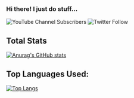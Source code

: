 ### Hi there! I just do stuff...
![YouTube Channel Subscribers](https://img.shields.io/youtube/channel/subscribers/UCO6KclLxz86Ba-7Z7PwH7zQ?color=%23ff1100&label=YouTube%20Subs&logo=YouTube&style=for-the-badge)
![Twitter Follow](https://img.shields.io/twitter/follow/AbeTGTOfficial?color=%2300a6ff&label=Twitter&logo=Twitter&logoColor=%23ffffff&style=for-the-badge)
## Total Stats
[![Anurag's GitHub stats](https://github-readme-stats.vercel.app/api?username=AbeTGT)](https://github.com/anuraghazra/github-readme-stats)
## Top Languages Used:
[![Top Langs](https://github-readme-stats.vercel.app/api/top-langs/?username=AbeTGT&layout=compact)](https://github.com/anuraghazra/github-readme-stats)

<!--
**AbeTGT/AbeTGT** is a ✨ _special_ ✨ repository because its `README.md` (this file) appears on your GitHub profile.

Here are some ideas to get you started:

- 🔭 I’m currently working on ...
- 🌱 I’m currently learning ...
- 👯 I’m looking to collaborate on ...
- 🤔 I’m looking for help with ...
- 💬 Ask me about ...
- 📫 How to reach me: ...
- 😄 Pronouns: ...
- ⚡ Fun fact: ...
-->

